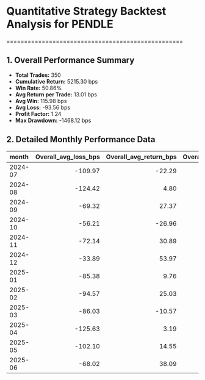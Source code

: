 # Quantitative Strategy Backtest Analysis for PENDLE
==================================================

## 1. Overall Performance Summary

- **Total Trades:** 350
- **Cumulative Return:** 5215.30 bps
- **Win Rate:** 50.86%
- **Avg Return per Trade:** 13.01 bps
- **Avg Win:** 115.98 bps
- **Avg Loss:** -93.56 bps
- **Profit Factor:** 1.24
- **Max Drawdown:** -1468.12 bps

## 2. Detailed Monthly Performance Data

| month   |   Overall_avg_loss_bps |   Overall_avg_return_bps |   Overall_avg_win_bps |   Overall_cumulative_return_bps |   Overall_max_drawdown_bps |   Overall_median_return_bps |   Overall_std_return_bps |   Overall_total_trades |   Overall_win_rate |   down_long_avg_loss_bps |   down_long_avg_return_bps |   down_long_avg_win_bps |   down_long_cumulative_return_bps |   down_long_max_drawdown_bps |   down_long_median_return_bps |   down_long_std_return_bps |   down_long_total_trades |   down_long_win_rate |   up_long_avg_loss_bps |   up_long_avg_return_bps |   up_long_avg_win_bps |   up_long_cumulative_return_bps |   up_long_max_drawdown_bps |   up_long_median_return_bps |   up_long_std_return_bps |   up_long_total_trades |   up_long_win_rate |
|:--------|-----------------------:|-------------------------:|----------------------:|--------------------------------:|---------------------------:|----------------------------:|-------------------------:|-----------------------:|-------------------:|-------------------------:|---------------------------:|------------------------:|----------------------------------:|-----------------------------:|------------------------------:|---------------------------:|-------------------------:|---------------------:|-----------------------:|-------------------------:|----------------------:|--------------------------------:|---------------------------:|----------------------------:|-------------------------:|-----------------------:|-------------------:|
| 2024-07 |                -109.97 |                   -22.29 |                126.76 |                         -611.59 |                    -550.65 |                      -57.21 |                   145.65 |                  27.00 |               0.37 |                   -71.30 |                     -24.66 |                   84.17 |                           -247.72 |                      -236.76 |                        -54.64 |                      88.88 |                    10.00 |                 0.30 |                -137.04 |                   -20.90 |                145.02 |                         -373.12 |                    -435.17 |                      -64.41 |                   170.41 |                  17.00 |               0.41 |
| 2024-08 |                -124.42 |                     4.80 |                110.94 |                          186.55 |                   -1164.25 |                       25.43 |                   153.02 |                  51.00 |               0.55 |                  -265.33 |                      -7.22 |                   70.21 |                           -111.10 |                      -719.27 |                         47.78 |                     163.57 |                    13.00 |                 0.77 |                -103.28 |                     8.91 |                133.57 |                          301.00 |                    -589.09 |                       -9.12 |                   149.02 |                  38.00 |               0.47 |
| 2024-09 |                 -69.32 |                    27.37 |                 83.77 |                          525.75 |                    -173.06 |                       43.23 |                    85.00 |                  19.00 |               0.63 |                     0.00 |                      32.36 |                   32.36 |                             64.82 |                         0.00 |                         32.36 |                       5.40 |                     2.00 |                 1.00 |                 -69.32 |                    26.78 |                 94.05 |                          457.96 |                    -173.06 |                       48.56 |                    89.82 |                  17.00 |               0.59 |
| 2024-10 |                 -56.21 |                   -26.96 |                 90.04 |                         -269.32 |                    -331.82 |                      -35.23 |                    78.43 |                  10.00 |               0.20 |                  -164.09 |                     -74.59 |                   14.91 |                           -149.42 |                      -164.09 |                        -74.59 |                      89.50 |                     2.00 |                 0.50 |                 -40.79 |                   -15.05 |                165.16 |                         -121.72 |                    -170.53 |                      -35.23 |                    70.55 |                   8.00 |               0.12 |
| 2024-11 |                 -72.14 |                    30.89 |                 88.13 |                          887.53 |                    -354.24 |                       37.76 |                    97.41 |                  28.00 |               0.64 |                   -64.52 |                      86.78 |                  124.60 |                            439.74 |                       -64.52 |                         99.99 |                      82.55 |                     5.00 |                 0.80 |                 -72.99 |                    18.74 |                 77.71 |                          428.93 |                    -365.98 |                       30.30 |                    96.15 |                  23.00 |               0.61 |
| 2024-12 |                 -33.89 |                    53.97 |                124.26 |                         1547.64 |                    -147.40 |                       30.42 |                   103.94 |                  27.00 |               0.56 |                   -24.23 |                      94.63 |                  154.05 |                            577.44 |                       -43.40 |                         83.86 |                     112.27 |                     6.00 |                 0.67 |                 -35.82 |                    42.35 |                113.42 |                          917.23 |                    -147.40 |                       30.42 |                    98.39 |                  21.00 |               0.52 |
| 2025-01 |                 -85.38 |                     9.76 |                104.90 |                          257.93 |                    -651.25 |                        5.14 |                   115.05 |                  28.00 |               0.50 |                  -114.24 |                      81.80 |                  130.81 |                            411.90 |                      -114.24 |                         91.76 |                     122.09 |                     5.00 |                 0.80 |                 -83.16 |                    -5.90 |                 94.53 |                         -147.88 |                    -859.12 |                      -35.90 |                   107.25 |                  23.00 |               0.43 |
| 2025-02 |                 -94.57 |                    25.03 |                177.63 |                         1659.83 |                    -698.08 |                      -26.95 |                   188.68 |                  66.00 |               0.44 |                   -88.76 |                      34.08 |                  156.91 |                            748.29 |                      -367.92 |                         11.32 |                     156.48 |                    22.00 |                 0.50 |                 -97.02 |                    20.51 |                190.29 |                          848.09 |                    -622.15 |                      -36.49 |                   202.72 |                  44.00 |               0.41 |
| 2025-03 |                 -86.03 |                   -10.57 |                 90.05 |                         -309.09 |                    -617.41 |                      -30.28 |                   113.04 |                  28.00 |               0.43 |                   -71.23 |                      35.54 |                  142.32 |                            281.90 |                      -199.30 |                         -3.79 |                     121.66 |                     8.00 |                 0.50 |                 -90.96 |                   -29.01 |                 63.91 |                         -574.79 |                    -727.09 |                      -30.28 |                   103.82 |                  20.00 |               0.40 |
| 2025-04 |                -125.63 |                     3.19 |                115.21 |                           81.90 |                    -722.18 |                        7.83 |                   160.62 |                  43.00 |               0.53 |                  -116.23 |                     -22.23 |                   90.57 |                           -249.80 |                      -494.65 |                        -58.55 |                     121.62 |                    11.00 |                 0.45 |                -129.66 |                    11.93 |                122.05 |                          340.20 |                    -621.55 |                       37.06 |                   171.12 |                  32.00 |               0.56 |
| 2025-05 |                -102.10 |                    14.55 |                 87.45 |                          181.58 |                    -273.44 |                       44.61 |                   117.31 |                  13.00 |               0.62 |                  -156.13 |                      62.63 |                  106.38 |                            378.03 |                      -156.13 |                        106.31 |                     108.86 |                     6.00 |                 0.83 |                 -88.60 |                   -26.67 |                 55.90 |                         -189.29 |                    -273.44 |                      -13.50 |                   108.27 |                   7.00 |               0.43 |
| 2025-06 |                 -68.02 |                    38.09 |                 83.57 |                          384.09 |                    -125.75 |                       36.43 |                    81.64 |                  10.00 |               0.70 |                     0.00 |                      22.88 |                   22.88 |                             45.80 |                         0.00 |                         22.88 |                       9.89 |                     2.00 |                 1.00 |                 -68.02 |                    41.90 |                107.85 |                          336.75 |                    -158.00 |                       77.44 |                    90.75 |                   8.00 |               0.62 |